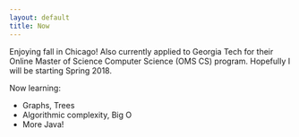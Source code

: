 ```yaml
---
layout: default
title: Now
---
```

Enjoying fall in Chicago! Also currently applied to Georgia Tech for their Online Master of Science Computer Science (OMS CS) program. Hopefully I will be starting Spring 2018. 

Now learning:

* Graphs, Trees
* Algorithmic complexity, Big O
* More Java! 

